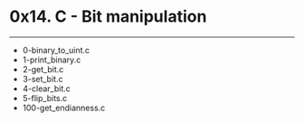 # 0x14. C - Bit manipulation
--- 
- 0-binary_to_uint.c
- 1-print_binary.c
- 2-get_bit.c
- 3-set_bit.c
- 4-clear_bit.c
- 5-flip_bits.c
- 100-get_endianness.c
